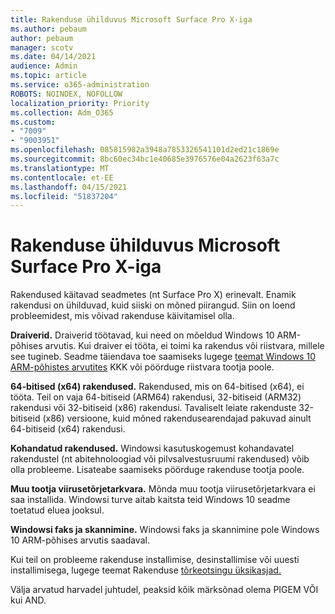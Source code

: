 ```yaml
---
title: Rakenduse ühilduvus Microsoft Surface Pro X-iga
ms.author: pebaum
author: pebaum
manager: scotv
ms.date: 04/14/2021
audience: Admin
ms.topic: article
ms.service: o365-administration
ROBOTS: NOINDEX, NOFOLLOW
localization_priority: Priority
ms.collection: Adm_O365
ms.custom:
- "7009"
- "9003951"
ms.openlocfilehash: 085815982a3948a7853326541101d2ed21c1869e
ms.sourcegitcommit: 8bc60ec34bc1e40685e3976576e04a2623f63a7c
ms.translationtype: MT
ms.contentlocale: et-EE
ms.lasthandoff: 04/15/2021
ms.locfileid: "51837204"
---
```

# <a name="app-compatibility-with-microsoft-surface-pro-x"></a>Rakenduse ühilduvus Microsoft Surface Pro X-iga

Rakendused käitavad seadmetes (nt Surface Pro X) erinevalt. Enamik rakendusi on ühilduvad, kuid siiski on mõned piirangud. Siin on loend probleemidest, mis võivad rakenduse käivitamisel olla. 

**Draiverid.** Draiverid töötavad, kui need on mõeldud Windows 10 ARM-põhises arvutis. Kui draiver ei tööta, ei toimi ka rakendus või riistvara, millele see tugineb. Seadme täiendava toe saamiseks lugege [teemat Windows 10 ARM-põhistes arvutites](https://support.microsoft.com/windows/windows-10-arm-based-pcs-faq-477f51df-2e3b-f68f-31b0-06f5e4f8ebb5) KKK või pöörduge riistvara tootja poole.

**64-bitised (x64) rakendused.** Rakendused, mis on 64-bitised (x64), ei tööta. Teil on vaja 64-bitiseid (ARM64) rakendusi, 32-bitiseid (ARM32) rakendusi või 32-bitiseid (x86) rakendusi. Tavaliselt leiate rakenduste 32-bitiseid (x86) versioone, kuid mõned rakendusearendajad pakuvad ainult 64-bitiseid (x64) rakendusi.

**Kohandatud rakendused.** Windowsi kasutuskogemust kohandavatel rakendustel (nt abitehnoloogiad või pilvsalvestusruumi rakendused) võib olla probleeme. Lisateabe saamiseks pöörduge rakenduse tootja poole.

**Muu tootja viirusetõrjetarkvara.** Mõnda muu tootja viirusetõrjetarkvara ei saa installida. Windowsi turve aitab kaitsta teid Windows 10 seadme toetatud eluea jooksul.

**Windowsi faks ja skannimine.** Windowsi faks ja skannimine pole Windows 10 ARM-põhises arvutis saadaval.

Kui teil on probleeme rakenduse installimise, desinstallimise või uuesti installimisega, lugege teemat Rakenduse [tõrkeotsingu üksikasjad.](https://docs.microsoft.com/troubleshoot/mem/intune/troubleshoot-app-install#app-troubleshooting-details)

Välja arvatud harvadel juhtudel, peaksid kõik märksõnad olema PIGEM VÕI kui AND.